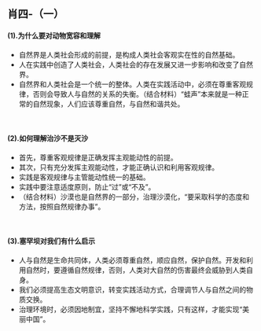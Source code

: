 ##	肖四-（一）

####	(1).为什么要对动物宽容和理解

*	自然界是人类社会形成的前提，是构成人类社会客观实在性的自然基础。
*	人在实践中创造了人类社会，人类社会的存在发展又进一步影响和改变了自然界。
*	自然界和人类社会是一个统一的整体。人类在实践活动中，必须在尊重客观规律，否则会导致人与自然的关系的失衡。（结合材料）“蛙声”本来就是一种正常的自然现象，人们应该尊重自然，与自然和谐共处。

<br/>

####	(2).如何理解治沙不是灭沙

*	首先，尊重客观规律是正确发挥主观能动性的前提。
*	其次，只有充分发挥主观能动性，才能正确认识和利用客观规律。
*	实践是客观规律与主管能动性统一的基础。
*	实践中要注意适度原则，防止“过”或“不及”。
*	（结合材料）沙漠也是自然界的一部分，治理沙漠化，“要采取科学的态度和方法，按照自然规律办事”。

<br/>

####	(3).塞罕坝对我们有什么启示

*	人与自然是生命共同体，人类必须尊重自然，顺应自然，保护自然。开发和利用自然时，要遵循自然规律，否则，人类对大自然的伤害最终会威胁到人类自身。
*	我们必须提高生态文明意识，转变实践活动方式，合理调节人与自然之间的物质交换。
*	治理环境时，必须因地制宜，坚持不懈地科学实践，只有这样，才能实现“美丽中国”。

<br/>

